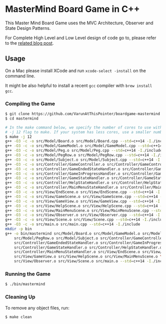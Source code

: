 # MasterMind Board Game in C++

This Master Mind Board Game uses the MVC Architecture, Observer and State Design Patterns.

For Complete High Level and Low Level design of code go to, please refer to the [related blog post]( http://thispointer.com/designing-a-board-game-mastermind-in-c-using-mvc-state-and-observer-design-patterns/).

## Usage

On a Mac please install XCode and run `xcode-select -install` on the command line.

It might be also helpful to install a recent `gcc` compiler with `brew install gcc`.

### Compiling the Game

```bash
$ git clone https://github.com/VarunAtThisPointer/boardgame-mastermind mastermind
$ cd mastermind

# In the make command below, we specify the number of cores to use with 
# -j 12 flag to make. If your system has less cores, use a smaller number, eg 4.
$ make -j 12
g++ -O3 -c -o src/Model/Board.o src/Model/Board.cpp --std=c++14 -I./include
g++ -O3 -c -o src/Model/GameModel.o src/Model/GameModel.cpp --std=c++14 -I./include
g++ -O3 -c -o src/Model/Peg.o src/Model/Peg.cpp --std=c++14 -I./include
g++ -O3 -c -o src/Model/PegRow.o src/Model/PegRow.cpp --std=c++14 -I./include
g++ -O3 -c -o src/Model/Subject.o src/Model/Subject.cpp --std=c++14 -I./include
g++ -O3 -c -o src/Controller/GameController.o src/Controller/GameController.cpp --std=c++14 -I./include
g++ -O3 -c -o src/Controller/GameEndedStateHandler.o src/Controller/GameEndedStateHandler.cpp --std=c++14 -I./include
g++ -O3 -c -o src/Controller/GameInProgressHandler.o src/Controller/GameInProgressHandler.cpp --std=c++14 -I./include
g++ -O3 -c -o src/Controller/GameStateHandler.o src/Controller/GameStateHandler.cpp --std=c++14 -I./include
g++ -O3 -c -o src/Controller/HelpStateHandler.o src/Controller/HelpStateHandler.cpp --std=c++14 -I./include
g++ -O3 -c -o src/Controller/MainMenuStateHandler.o src/Controller/MainMenuStateHandler.cpp --std=c++14 -I./include
g++ -O3 -c -o src/View/EndScene.o src/View/EndScene.cpp --std=c++14 -I./include
g++ -O3 -c -o src/View/GameScene.o src/View/GameScene.cpp --std=c++14 -I./include
g++ -O3 -c -o src/View/GameView.o src/View/GameView.cpp --std=c++14 -I./include
g++ -O3 -c -o src/View/HelpScene.o src/View/HelpScene.cpp --std=c++14 -I./include
g++ -O3 -c -o src/View/MainMenuScene.o src/View/MainMenuScene.cpp --std=c++14 -I./include
g++ -O3 -c -o src/View/Observer.o src/View/Observer.cpp --std=c++14 -I./include
g++ -O3 -c -o src/View/Scene.o src/View/Scene.cpp --std=c++14 -I./include
g++ -O3 -c -o src/main.o src/main.cpp --std=c++14 -I./include
mkdir -p bin
g++ -o bin/mastermind src/Model/Board.o src/Model/GameModel.o src/Model/Peg.o \
    src/Model/PegRow.o src/Model/Subject.o src/Controller/GameController.o \
    src/Controller/GameEndedStateHandler.o src/Controller/GameInProgressHandler.o\
    src/Controller/GameStateHandler.o src/Controller/HelpStateHandler.o\
    src/Controller/MainMenuStateHandler.o src/View/EndScene.o src/View/GameScene.o \
    src/View/GameView.o src/View/HelpScene.o src/View/MainMenuScene.o \
    src/View/Observer.o src/View/Scene.o src/main.o --std=c++14 -I./include
```

### Running the Game

```bash
$ ./bin/mastermind
```

### Cleaning Up

To remove any object files, run:

```bash
$ make clean
```



